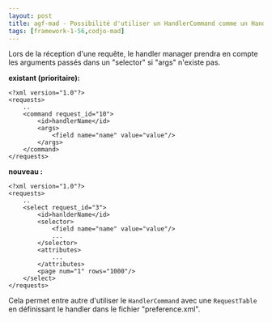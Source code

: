 ```yaml
---
layout: post
title: agf-mad - Possibilité d'utiliser un HandlerCommand comme un HandlerSql
tags: [framework-1-56,codjo-mad]
---
```

Lors de la réception d'une requête, le handler manager prendra en compte les arguments passés dans un "selector" si "args" n'existe pas.

**existant (prioritaire):**
```
<?xml version="1.0"?>
<requests>
	..
	<command request_id="10">
		<id>handlerName</id>
		<args>
			<field name="name" value="value"/>
		</args>
	</command>
</requests>
```

**nouveau :**
```
<?xml version="1.0"?>
<requests>
	..
	<select request_id="3">
		<id>hanlderName</id>
		<selector>
			<field name="name" value="value"/>
			...
		</selector>
		<attributes>
			...
		</attributes>
		<page num="1" rows="1000"/>
	</select>
</requests>
```

Cela permet entre autre d'utiliser le ```HandlerCommand``` avec une ```RequestTable``` en définissant le handler dans le fichier "preference.xml".